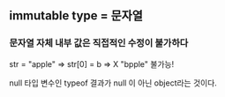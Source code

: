## immutable type = 문자열

### 문자열 자체 내부 값은 직접적인 수정이 불가하다

str = "apple" ⇒  str[0] = b ⇒ X "bpple" 불가능!

null 타입 변수인 typeof 결과가 null 이 아닌 object라는 것이다.